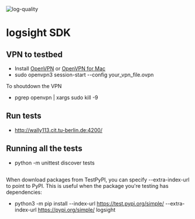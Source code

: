![log-quality](https://img.shields.io/badge/log%20quality-70-brightgreen)

# logsight SDK 

## VPN to testbed
+ Install [OpenVPN](https://openvpn.net/cloud-docs/openvpn-3-client-for-linux/) or [OpenVPN for Mac](https://openvpn.net/client-connect-vpn-for-mac-os/)
+ sudo openvpn3 session-start --config your_vpn_file.ovpn

To shoutdown the VPN
+ pgrep openvpn | xargs sudo kill -9

 
## Run tests

+ http://wally113.cit.tu-berlin.de:4200/


## Running all the tests

+ python -m unittest discover tests


## 

When download packages from TestPyPI, you can specify --extra-index-url to point to PyPI. This is useful when the package you're testing has dependencies:

+ python3 -m pip install --index-url https://test.pypi.org/simple/ --extra-index-url https://pypi.org/simple/ logsight